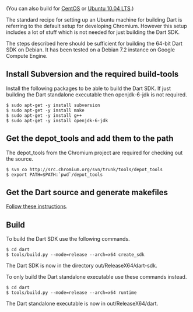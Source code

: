 (You can also build for [CentOS](https://github.com/dart-lang/sdk/wiki/Building-Dart-on-CentOS,-Red-Hat,-Fedora-and-Amazon-Linux-AMI) or [Ubuntu 10.04 LTS](https://github.com/dart-lang/sdk/wiki/Building-Dart-SDK-on-Ubuntu-10.04-Server).)

The standard recipe for setting up an Ubuntu machine for building Dart is referring to the default setup for developing Chromium. However this setup includes a lot of stuff which is not needed for just building the Dart SDK.

The steps described here should be sufficient for building the 64-bit Dart SDK on Debian. It has been tested on a Debian 7.2 instance on Google Compute Engine.

## Install Subversion and the required build-tools

Install the following packages to be able to build the Dart SDK. If just building the Dart standalone executable then openjdk-6-jdk is not required.

```
$ sudo apt-get -y install subversion
$ sudo apt-get -y install make
$ sudo apt-get -y install g++
$ sudo apt-get -y install openjdk-6-jdk
```

## Get the depot_tools and add them to the path

The depot_tools from the Chromium project are required for checking out the source.

```
$ svn co http://src.chromium.org/svn/trunk/tools/depot_tools
$ export PATH=$PATH:`pwd`/depot_tools
```

## Get the Dart source and generate makefiles

[Follow these instructions](https://github.com/dart-lang/sdk/wiki/Getting-The-Source).

## Build

To build the Dart SDK use the following commands.

```
$ cd dart
$ tools/build.py --mode=release --arch=x64 create_sdk
```

The Dart SDK is now in the directory out/ReleaseX64/dart-sdk.

To only build the Dart standalone executable use these commands instead.

```
$ cd dart
$ tools/build.py --mode=release --arch=x64 runtime
```

The Dart standalone executable is now in out/ReleaseX64/dart.